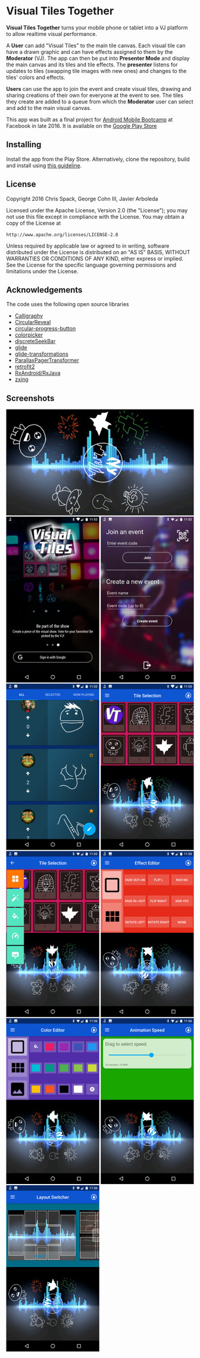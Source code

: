 # Visual Tiles Together

**Visual Tiles Together** turns your mobile phone or tablet into a VJ platform to allow realtime visual performance.

A **User** can add "Visual Tiles" to the main tile canvas. Each visual tile can have a drawn graphic and can have effects assigned to them by the **Moderator** (VJ). The app can then be put into **Presenter Mode** and display the main canvas and its tiles and tile effects. The **presenter** listens for updates to tiles (swapping tile images with new ones) and changes to the tiles' colors and effects.

**Users** can use the app to join the event and create visual tiles, drawing and sharing creations of their own for everyone at the event to see. The tiles they create are added to a queue from which the **Moderator** user can select and add to the main visual canvas.

This app was built as a final project for [Android Mobile Bootcamp](https://codepath.com/androidbootcamp) at Facebook in late 2016. It is available on the [Google Play Store](https://play.google.com/store/apps/details?id=com.javierarboleda.visualtilestogether)

## Installing

Install the app from the Play Store. Alternatively, clone the repository, build and install using [this guideline](http://developer.android.com/tools/building/building-cmdline.html).


## License

Copyright 2016 Chris Spack, George Cohn III, Javier Arboleda

Licensed under the Apache License, Version 2.0 (the "License");
you may not use this file except in compliance with the License.
You may obtain a copy of the License at

    http://www.apache.org/licenses/LICENSE-2.0

Unless required by applicable law or agreed to in writing, software
distributed under the License is distributed on an "AS IS" BASIS,
WITHOUT WARRANTIES OR CONDITIONS OF ANY KIND, either express or implied.
See the License for the specific language governing permissions and
limitations under the License.

## Acknowledgements

The code uses the following open source libraries
* [Calligraphy](https://github.com/chrisjenx/Calligraphy)
* [CircularReveal](https://github.com/ozodrukh/CircularReveal)
* [circular-progress-button](https://github.com/dmytrodanylyk/circular-progress-button)
* [colorpicker](https://github.com/QuadFlask/colorpicker:0.0.12)
* [discreteSeekBar](https://github.com/AnderWeb/discreteSeekBar)
* [glide](https://github.com/bumptech/glide)
* [glide-transformations](https://github.com/wasabeef/glide-transformations)
* [ParallaxPagerTransformer](https://github.com/xgc1986/ParallaxPagerTransformer)
* [retrofit2](https://github.com/square/retrofit)
* [RxAndroid/RxJava](https://github.com/ReactiveX/RxAndroid)
* [zxing](https://github.com/zxing/zxing)

## Screenshots

<img src="./screenshots/Screenshot_20161211-115532.png">
<img src="./screenshots/Screenshot_20161211-115226.png" width="250px">
<img src="./screenshots/Screenshot_20161211-115240.png" width="250px">
<img src="./screenshots/Screenshot_20161211-115259.png" width="250px">
<img src="./screenshots/Screenshot_20161211-115544.png" width="250px">
<img src="./screenshots/Screenshot_20161211-115551.png" width="250px">
<img src="./screenshots/Screenshot_20161211-115559.png" width="250px">
<img src="./screenshots/Screenshot_20161211-115607.png" width="250px">
<img src="./screenshots/Screenshot_20161211-115613.png" width="250px">
<img src="./screenshots/Screenshot_20161211-115620.png" width="250px">
